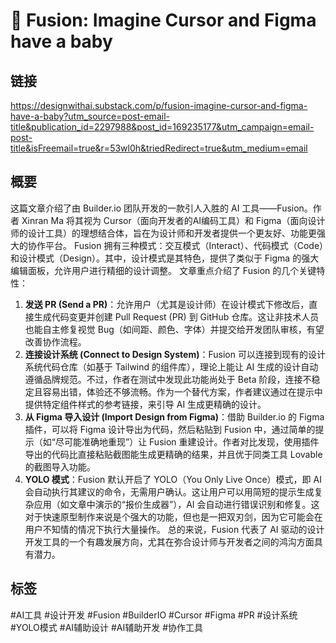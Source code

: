 # 🐴 Fusion: Imagine Cursor and Figma have a baby

## 链接
https://designwithai.substack.com/p/fusion-imagine-cursor-and-figma-have-a-baby?utm_source=post-email-title&publication_id=2297988&post_id=169235177&utm_campaign=email-post-title&isFreemail=true&r=53wl0h&triedRedirect=true&utm_medium=email

## 概要
这篇文章介绍了由 Builder.io 团队开发的一款引人入胜的 AI 工具——Fusion。作者 Xinran Ma 将其视为 Cursor（面向开发者的AI编码工具）和 Figma（面向设计师的设计工具）的理想结合体，旨在为设计师和开发者提供一个更友好、功能更强大的协作平台。
Fusion 拥有三种模式：交互模式（Interact）、代码模式（Code）和设计模式（Design）。其中，设计模式是其特色，提供了类似于 Figma 的强大编辑面板，允许用户进行精细的设计调整。
文章重点介绍了 Fusion 的几个关键特性：
1.  **发送 PR (Send a PR)**：允许用户（尤其是设计师）在设计模式下修改后，直接生成代码变更并创建 Pull Request (PR) 到 GitHub 仓库。这让非技术人员也能自主修复视觉 Bug（如间距、颜色、字体）并提交给开发团队审核，有望改善协作流程。
2.  **连接设计系统 (Connect to Design System)**：Fusion 可以连接到现有的设计系统代码仓库（如基于 Tailwind 的组件库），理论上能让 AI 生成的设计自动遵循品牌规范。不过，作者在测试中发现此功能尚处于 Beta 阶段，连接不稳定且容易出错，体验还不够流畅。作为一个替代方案，作者建议通过在提示中提供特定组件样式的参考链接，来引导 AI 生成更精确的设计。
3.  **从 Figma 导入设计 (Import Design from Figma)**：借助 Builder.io 的 Figma 插件，可以将 Figma 设计导出为代码，然后粘贴到 Fusion 中，通过简单的提示（如“尽可能准确地重现”）让 Fusion 重建设计。作者对比发现，使用插件导出的代码比直接粘贴截图能生成更精确的结果，并且优于同类工具 Lovable 的截图导入功能。
4.  **YOLO 模式**：Fusion 默认开启了 YOLO（You Only Live Once）模式，即 AI 会自动执行其建议的命令，无需用户确认。这让用户可以用简短的提示生成复杂应用（如文章中演示的“报价生成器”），AI 会自动进行错误识别和修复。这对于快速原型制作来说是个强大的功能，但也是一把双刃剑，因为它可能会在用户不知情的情况下执行大量操作。
总的来说，Fusion 代表了 AI 驱动的设计开发工具的一个有趣发展方向，尤其在弥合设计师与开发者之间的鸿沟方面具有潜力。

## 标签
#AI工具 #设计开发 #Fusion #BuilderIO #Cursor #Figma #PR #设计系统 #YOLO模式 #AI辅助设计 #AI辅助开发 #协作工具